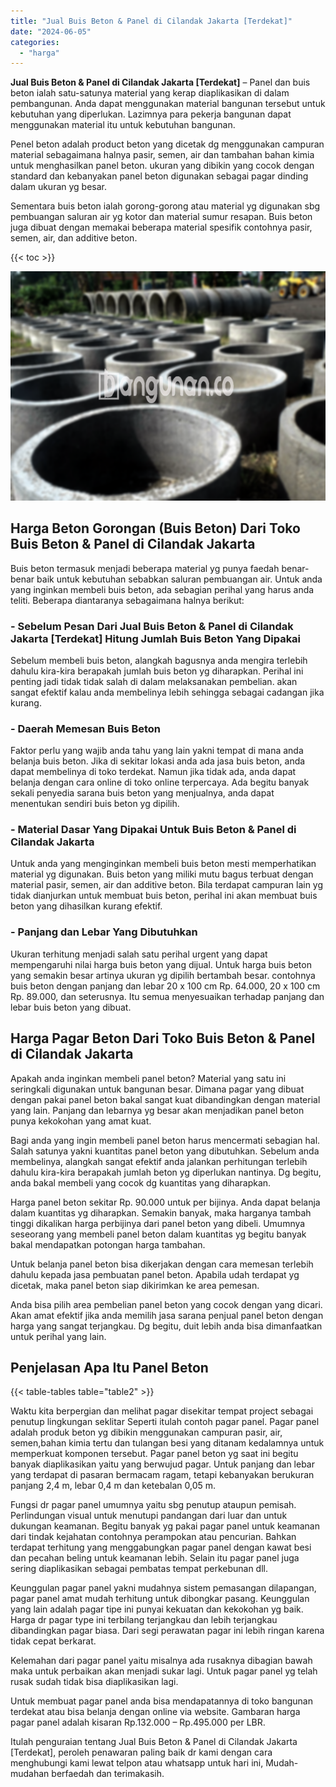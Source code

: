 ```yaml
---
title: "Jual Buis Beton & Panel di Cilandak Jakarta [Terdekat]"
date: "2024-06-05"
categories: 
  - "harga"
---
```


**Jual Buis Beton & Panel di Cilandak Jakarta \[Terdekat\]** – Panel dan buis beton ialah satu-satunya material yang kerap diaplikasikan di dalam pembangunan. Anda dapat menggunakan material bangunan tersebut untuk kebutuhan yang diperlukan. Lazimnya para pekerja bangunan dapat menggunakan material itu untuk kebutuhan bangunan.

Penel beton adalah product beton yang dicetak dg menggunakan campuran material sebagaimana halnya pasir, semen, air dan tambahan bahan kimia untuk menghasilkan panel beton. ukuran yang dibikin yang cocok dengan standard dan kebanyakan panel beton digunakan sebagai pagar dinding dalam ukuran yg besar.

Sementara buis beton ialah gorong-gorong atau material yg digunakan sbg pembuangan saluran air yg kotor dan material sumur resapan. Buis beton juga dibuat dengan memakai beberapa material spesifik contohnya pasir, semen, air, dan additive beton.

{{< toc >}}

![Jual Buis Beton & Panel di Cilandak Jakarta [Terdekat]](/images/jual-panel-buis-beton-murah-27.png)

## Harga Beton Gorongan (Buis Beton) Dari Toko Buis Beton & Panel di Cilandak Jakarta

Buis beton termasuk menjadi beberapa material yg punya faedah benar-benar baik untuk kebutuhan sebabkan saluran pembuangan air. Untuk anda yang inginkan membeli buis beton, ada sebagian perihal yang harus anda teliti. Beberapa diantaranya sebagaimana halnya berikut:

### \- Sebelum Pesan Dari Jual Buis Beton & Panel di Cilandak Jakarta \[Terdekat\] Hitung Jumlah Buis Beton Yang Dipakai

Sebelum membeli buis beton, alangkah bagusnya anda mengira terlebih dahulu kira-kira berapakah jumlah buis beton yg diharapkan. Perihal ini penting jadi tidak tidak salah di dalam melaksanakan pembelian. akan sangat efektif kalau anda membelinya lebih sehingga sebagai cadangan jika kurang.

### \- Daerah Memesan Buis Beton

Faktor perlu yang wajib anda tahu yang lain yakni tempat di mana anda belanja buis beton. Jika di sekitar lokasi anda ada jasa buis beton, anda dapat membelinya di toko terdekat. Namun jika tidak ada, anda dapat belanja dengan cara online di toko online terpercaya. Ada begitu banyak sekali penyedia sarana buis beton yang menjualnya, anda dapat menentukan sendiri buis beton yg dipilih.

### \- Material Dasar Yang Dipakai Untuk Buis Beton & Panel di Cilandak Jakarta

Untuk anda yang menginginkan membeli buis beton mesti memperhatikan material yg digunakan. Buis beton yang miliki mutu bagus terbuat dengan material pasir, semen, air dan additive beton. Bila terdapat campuran lain yg tidak dianjurkan untuk membuat buis beton, perihal ini akan membuat buis beton yang dihasilkan kurang efektif.

### \- Panjang dan Lebar Yang Dibutuhkan

Ukuran terhitung menjadi salah satu perihal urgent yang dapat mempengaruhi nilai harga buis beton yang dijual. Untuk harga buis beton yang semakin besar artinya ukuran yg dipilih bertambah besar. contohnya buis beton dengan panjang dan lebar 20 x 100 cm Rp. 64.000, 20 x 100 cm Rp. 89.000, dan seterusnya. Itu semua menyesuaikan terhadap panjang dan lebar buis beton yang dibuat.

## Harga Pagar Beton Dari Toko Buis Beton & Panel di Cilandak Jakarta

Apakah anda inginkan membeli panel beton? Material yang satu ini seringkali digunakan untuk bangunan besar. Dimana pagar yang dibuat dengan pakai panel beton bakal sangat kuat dibandingkan dengan material yang lain. Panjang dan lebarnya yg besar akan menjadikan panel beton punya kekokohan yang amat kuat.

Bagi anda yang ingin membeli panel beton harus mencermati sebagian hal. Salah satunya yakni kuantitas panel beton yang dibutuhkan. Sebelum anda membelinya, alangkah sangat efektif anda jalankan perhitungan terlebih dahulu kira-kira berapakah jumlah beton yg diperlukan nantinya. Dg begitu, anda bakal membeli yang cocok dg kuantitas yang diharapkan.

Harga panel beton sekitar Rp. 90.000 untuk per bijinya. Anda dapat belanja dalam kuantitas yg diharapkan. Semakin banyak, maka harganya tambah tinggi dikalikan harga perbijinya dari panel beton yang dibeli. Umumnya seseorang yang membeli panel beton dalam kuantitas yg begitu banyak bakal mendapatkan potongan harga tambahan.

Untuk belanja panel beton bisa dikerjakan dengan cara memesan terlebih dahulu kepada jasa pembuatan panel beton. Apabila udah terdapat yg dicetak, maka panel beton siap dikirimkan ke area pemesan.

Anda bisa pilih area pembelian panel beton yang cocok dengan yang dicari. Akan amat efektif jika anda memilih jasa sarana penjual panel beton dengan harga yang sangat terjangkau. Dg begitu, duit lebih anda bisa dimanfaatkan untuk perihal yang lain.

## Penjelasan Apa Itu Panel Beton

{{< table-tables table="table2" >}}

Waktu kita berpergian dan melihat pagar disekitar tempat project sebagai penutup lingkungan seklitar Seperti itulah contoh pagar panel. Pagar panel adalah produk beton yg dibikin menggunakan campuran pasir, air, semen,bahan kimia tertu dan tulangan besi yang ditanam kedalamnya untuk memperkuat komponen tersebut. Pagar panel beton yg saat ini begitu banyak diaplikasikan yaitu yang berwujud pagar. Untuk panjang dan lebar yang terdapat di pasaran bermacam ragam, tetapi kebanyakan berukuran panjang 2,4 m, lebar 0,4 m dan ketebalan 0,05 m.

Fungsi dr pagar panel umumnya yaitu sbg penutup ataupun pemisah. Perlindungan visual untuk menutupi pandangan dari luar dan untuk dukungan keamanan. Begitu banyak yg pakai pagar panel untuk keamanan dari tindak kejahatan contohnya perampokan atau pencurian. Bahkan terdapat terhitung yang menggabungkan pagar panel dengan kawat besi dan pecahan beling untuk keamanan lebih. Selain itu pagar panel juga sering diaplikasikan sebagai pembatas tempat perkebunan dll.

Keunggulan pagar panel yakni mudahnya sistem pemasangan dilapangan, pagar panel amat mudah terhitung untuk dibongkar pasang. Keunggulan yang lain adalah pagar tipe ini punyai kekuatan dan kekokohan yg baik. Harga dr pagar type ini terbilang terjangkau dan lebih terjangkau dibandingkan pagar biasa. Dari segi perawatan pagar ini lebih ringan karena tidak cepat berkarat.

Kelemahan dari pagar panel yaitu misalnya ada rusaknya dibagian bawah maka untuk perbaikan akan menjadi sukar lagi. Untuk pagar panel yg telah rusak sudah tidak bisa diaplikasikan lagi.

Untuk membuat pagar panel anda bisa mendapatannya di toko bangunan terdekat atau bisa belanja dengan online via website. Gambaran harga pagar panel adalah kisaran Rp.132.000 – Rp.495.000 per LBR.

Itulah penguraian tentang Jual Buis Beton & Panel di Cilandak Jakarta \[Terdekat\], peroleh penawaran paling baik dr kami dengan cara menghubungi kami lewat telpon atau whatsapp untuk hari ini, Mudah-mudahan berfaedah dan terimakasih.
